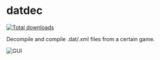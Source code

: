 # datdec
<p align="left">
    <a href="https://GitHub.com/lucas-allegri/datdec/releases/"><img alt="Total downloads" src="https://img.shields.io/github/downloads/lucas-allegri/datdec/total.svg"></a>
</p>
Decompile and compile .dat/.xml files from a certain game.

![GUI](https://i.imgur.com/Rhbed6E.png "Datdec GUI")
